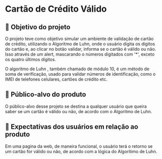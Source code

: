 # Cartão de Crédito Válido

## :space_invader: Objetivo do projeto

O projeto teve como objetivo simular um ambiente de validação de cartão de crédito, utilizando o Algoritmo de Luhn, onde o usuário digita os dígitos do cartão e, ao clicar no botão validar, informa se o cartão é válido ou não. Isso através de um alert, mascarando o números digitados com '*', exceto os quatro últimos dígitos.

O algoritmo de Luhn , também chamado de módulo 10, é um método de soma de verificação, usado para validar números de identificação, como o IMEI de telefones celulares, cartões de crédito etc.

## :dart: Público-alvo do produto

O público-alvo desse projeto se destina a qualquer usuário que queira saber se um cartão é válido ou não, de acordo com o Algoritmo de Luhn. 

 
## :rocket: Expectativas dos usuários em relação ao produto

Em uma pagina da web, de maneira funcional, o usuário terá o retorno se um cartão for válido ou não, de acordo com a lógica do Algoritimo de Luhn.










